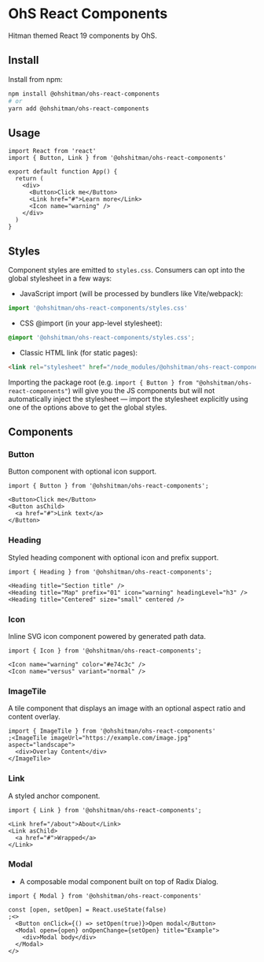 # OhS React Components

Hitman themed React 19 components by OhS.

## Install

Install from npm:

```bash
npm install @ohshitman/ohs-react-components
# or
yarn add @ohshitman/ohs-react-components
```

## Usage

```tsx
import React from 'react'
import { Button, Link } from '@ohshitman/ohs-react-components'

export default function App() {
  return (
    <div>
      <Button>Click me</Button>
      <Link href="#">Learn more</Link>
      <Icon name="warning" />
    </div>
  )
}
```

## Styles

Component styles are emitted to `styles.css`. Consumers can opt into the global stylesheet in a few ways:

- JavaScript import (will be processed by bundlers like Vite/webpack):

```js
import '@ohshitman/ohs-react-components/styles.css'
```

- CSS @import (in your app-level stylesheet):

```css
@import '@ohshitman/ohs-react-components/styles.css';
```

- Classic HTML link (for static pages):

```html
<link rel="stylesheet" href="/node_modules/@ohshitman/ohs-react-components/styles.css" />
```

Importing the package root (e.g. `import { Button } from "@ohshitman/ohs-react-components"`) will give you the JS components but will not automatically inject the stylesheet — import the stylesheet explicitly using one of the options above to get the global styles.

## Components

<!-- The list below is automatically generated during the build. Do not edit between the markers. -->
<!-- COMPONENTS:START -->

### Button

Button component with optional icon support.

```tsx
import { Button } from '@ohshitman/ohs-react-components';

<Button>Click me</Button>
<Button asChild>
  <a href="#">Link text</a>
</Button>
```

### Heading

Styled heading component with optional icon and prefix support.

```tsx
import { Heading } from '@ohshitman/ohs-react-components';

<Heading title="Section title" />
<Heading title="Map" prefix="01" icon="warning" headingLevel="h3" />
<Heading title="Centered" size="small" centered />
```

### Icon

Inline SVG icon component powered by generated path data.

```tsx
import { Icon } from '@ohshitman/ohs-react-components';

<Icon name="warning" color="#e74c3c" />
<Icon name="versus" variant="normal" />
```

### ImageTile

A tile component that displays an image with an optional aspect ratio and content overlay.

```tsx
import { ImageTile } from '@ohshitman/ohs-react-components'
;<ImageTile imageUrl="https://example.com/image.jpg" aspect="landscape">
  <div>Overlay Content</div>
</ImageTile>
```

### Link

A styled anchor component.

```tsx
import { Link } from '@ohshitman/ohs-react-components';

<Link href="/about">About</Link>
<Link asChild>
  <a href="#">Wrapped</a>
</Link>
```

### Modal

- A composable modal component built on top of Radix Dialog.

```tsx
import { Modal } from '@ohshitman/ohs-react-components'

const [open, setOpen] = React.useState(false)
;<>
  <Button onClick={() => setOpen(true)}>Open modal</Button>
  <Modal open={open} onOpenChange={setOpen} title="Example">
    <div>Modal body</div>
  </Modal>
</>
```

<!-- COMPONENTS:END -->
<!-- Note: To regenerate this list manually run `npm run generate:readme`. -->
